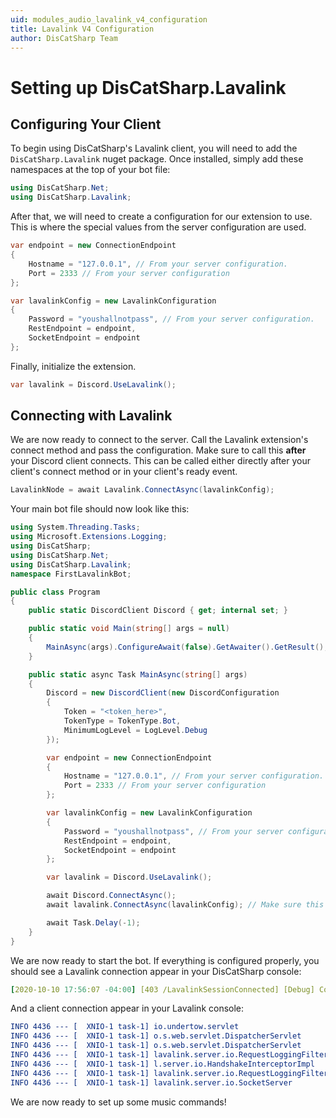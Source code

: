 ```yaml
---
uid: modules_audio_lavalink_v4_configuration
title: Lavalink V4 Configuration
author: DisCatSharp Team
---
```


# Setting up DisCatSharp.Lavalink

## Configuring Your Client

To begin using DisCatSharp's Lavalink client, you will need to add the `DisCatSharp.Lavalink` nuget package. Once installed, simply add these namespaces at the top of your bot file:
```cs
using DisCatSharp.Net;
using DisCatSharp.Lavalink;
```

After that, we will need to create a configuration for our extension to use. This is where the special values from the server configuration are used.
```cs
var endpoint = new ConnectionEndpoint
{
    Hostname = "127.0.0.1", // From your server configuration.
    Port = 2333 // From your server configuration
};

var lavalinkConfig = new LavalinkConfiguration
{
    Password = "youshallnotpass", // From your server configuration.
    RestEndpoint = endpoint,
    SocketEndpoint = endpoint
};
```
Finally, initialize the extension.
```cs
var lavalink = Discord.UseLavalink();
```

## Connecting with Lavalink

We are now ready to connect to the server. Call the Lavalink extension's connect method and pass the configuration. Make sure to call this **after** your Discord client connects. This can be called either directly after your client's connect method or in your client's ready event.

```cs
LavalinkNode = await Lavalink.ConnectAsync(lavalinkConfig);
```

Your main bot file should now look like this:

```cs
using System.Threading.Tasks;
using Microsoft.Extensions.Logging;
using DisCatSharp;
using DisCatSharp.Net;
using DisCatSharp.Lavalink;
namespace FirstLavalinkBot;

public class Program
{
	public static DiscordClient Discord { get; internal set; }

	public static void Main(string[] args = null)
	{
		MainAsync(args).ConfigureAwait(false).GetAwaiter().GetResult();
	}

	public static async Task MainAsync(string[] args)
	{
		Discord = new DiscordClient(new DiscordConfiguration
		{
			Token = "<token_here>",
			TokenType = TokenType.Bot,
			MinimumLogLevel = LogLevel.Debug
		});

		var endpoint = new ConnectionEndpoint
		{
			Hostname = "127.0.0.1", // From your server configuration.
			Port = 2333 // From your server configuration
		};

		var lavalinkConfig = new LavalinkConfiguration
		{
			Password = "youshallnotpass", // From your server configuration.
			RestEndpoint = endpoint,
			SocketEndpoint = endpoint
		};

		var lavalink = Discord.UseLavalink();

		await Discord.ConnectAsync();
		await lavalink.ConnectAsync(lavalinkConfig); // Make sure this is after Discord.ConnectAsync().

		await Task.Delay(-1);
	}
}
```
We are now ready to start the bot. If everything is configured properly, you should see a Lavalink connection appear in your DisCatSharp console:

```yml
[2020-10-10 17:56:07 -04:00] [403 /LavalinkSessionConnected] [Debug] Connection to Lavalink established UwU
```

And a client connection appear in your Lavalink console:

```yml
INFO 4436 --- [  XNIO-1 task-1] io.undertow.servlet                      : Initializing Spring DispatcherServlet 'dispatcherServlet'
INFO 4436 --- [  XNIO-1 task-1] o.s.web.servlet.DispatcherServlet        : Initializing Servlet 'dispatcherServlet'
INFO 4436 --- [  XNIO-1 task-1] o.s.web.servlet.DispatcherServlet        : Completed initialization in 2 ms
INFO 4436 --- [  XNIO-1 task-1] lavalink.server.io.RequestLoggingFilter  : GET /version?trace=false, client=127.0.0.1
INFO 4436 --- [  XNIO-1 task-1] l.server.io.HandshakeInterceptorImpl     : Incoming connection from /127.0.0.1:54649
INFO 4436 --- [  XNIO-1 task-1] lavalink.server.io.RequestLoggingFilter  : GET /v4/websocket, client=127.0.0.1
INFO 4436 --- [  XNIO-1 task-1] lavalink.server.io.SocketServer          : Connection successfully established from DisCatSharp.Lavalink/10.6.6+38c8062e7f88b2e9920a535637d4f3afccbbf205
```

We are now ready to set up some music commands!
